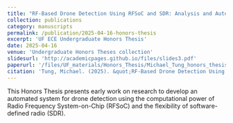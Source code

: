 ```yaml
---
title: "RF-Based Drone Detection Using RFSoC and SDR: Analysis and Automation Foundations"
collection: publications
category: manuscripts
permalink: /publication/2025-04-16-honors-thesis
excerpt: 'UF ECE Undergraduate Honors Thesis'
date: 2025-04-16
venue: 'Undergraduate Honors Theses collection'
slidesurl: 'http://academicpages.github.io/files/slides3.pdf'
paperurl: '/files/UF_materials/Honors_Thesis/Michael_Tung_honors_thesis.pdf'
citation: 'Tung, Michael. (2025). &quot;RF-Based Drone Detection Using RFSoC and SDR: Analysis and Automation Foundations.&quot; <i>Undergraduate Honors Theses collection</i>. 1(3).'
---
```


This Honors Thesis presents early work on research to develop an automated system for drone detection using the computational power of Radio Frequency System-on-Chip (RFSoC) and the flexibility of software-defined radio (SDR).